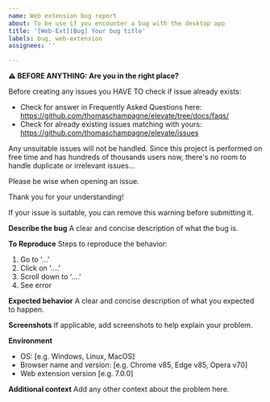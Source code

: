 ```yaml
---
name: Web extension bug report
about: To be use if you encounter a bug with the desktop app
title: '[Web-Ext][Bug] Your bug title'
labels: bug, web-extension
assignees: ''

---
```


**⚠ BEFORE ANYTHING: Are you in the right place?**

Before creating any issues you HAVE TO check if issue already exists:

* Check for answer in Frequently Asked Questions here: https://github.com/thomaschampagne/elevate/tree/docs/faqs/
* Check for already existing issues matching with yours: https://github.com/thomaschampagne/elevate/issues

Any unsuitable issues will not be handled. Since this project is performed on free time and has hundreds
of thousands users now, there's no room to handle duplicate or irrelevant issues... 

Please be wise when opening an issue. 

Thank you for your understanding!

If your issue is suitable, you can remove this warning before submitting it.

**Describe the bug**
A clear and concise description of what the bug is.

**To Reproduce**
Steps to reproduce the behavior:
1. Go to '...'
2. Click on '....'
3. Scroll down to '....'
4. See error

**Expected behavior**
A clear and concise description of what you expected to happen.

**Screenshots**
If applicable, add screenshots to help explain your problem.

**Environment**
 - OS: [e.g. Windows, Linux, MacOS]
 - Browser name and version: [e.g. Chrome v85, Edge v85, Opera v70]
 - Web extension version [e.g. 7.0.0]

**Additional context**
Add any other context about the problem here.
